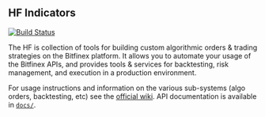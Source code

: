 ## HF Indicators

[![Build Status](https://travis-ci.org/bitfinexcom/bfx-hf-indicators.svg?branch=master)](https://travis-ci.org/bitfinexcom/bfx-hf-indicators)

The HF is collection of tools for building custom algorithmic orders & trading strategies on the Bitfinex platform. It allows you to automate your usage of the Bitfinex APIs, and provides tools & services for backtesting, risk management, and execution in a production environment.

For usage instructions and information on the various sub-systems (algo orders, backtesting, etc) see the [official wiki](https://github.com/bitfinexcom/bfx-hf/wiki). API documentation is available in [`docs/`](https://github.com/bitfinexcom/bfx-hf/tree/master/docs).
